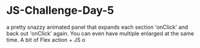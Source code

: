 # JS-Challenge-Day-5
a pretty snazzy animated panel that expands each section 'onClick' and back out 'onClick' again. You can even have multiple enlarged at the same time. A bit of Flex action + JS o
